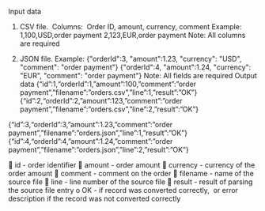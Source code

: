 Input data
1. CSV file. 
Columns: 
Order ID, amount, currency, comment
Example:
1,100,USD,order payment
2,123,EUR,order payment
Note: All columns are required

1. JSON file.
Example:
{&quot;orderId&quot;:3, &quot;amount&quot;:1.23, &quot;currency&quot;: &quot;USD&quot;, &quot;comment&quot;: &quot;order payment&quot;}
{&quot;orderId&quot;:4, &quot;amount&quot;:1.24, &quot;currency&quot;: &quot;EUR&quot;, &quot;comment&quot;: &quot;order payment&quot;}
Note: All fields are required
Output data
{“id”:1,“orderId”:1,”amount”:100,”comment”:”order
payment”,”filename”:”orders.csv”,”line”:1,”result”:”OK”}
{“id”:2,“orderId”:2,”amount”:123,”comment”:”order
payment”,”filename”:”orders.csv”,”line”:2,”result”:”OK”}

{“id”:3,“orderId”:3,”amount”:1.23,”comment”:”order
payment”,”filename”:”orders.json”,”line”:1,”result”:”OK”}
{“id”:4,“orderId”:4,”amount”:1.24,”comment”:”order
payment”,”filename”:”orders.json”,”line”:2,”result”:”OK”}

 id - order identifier
 amount - order amount
 currency - currency of the order amount
 comment - comment on the order
 filename - name of the source file
 line - line number of the source file
 result - result of parsing the source file entry
o OK - if record was converted correctly, 
or error description if the record was not converted correctly